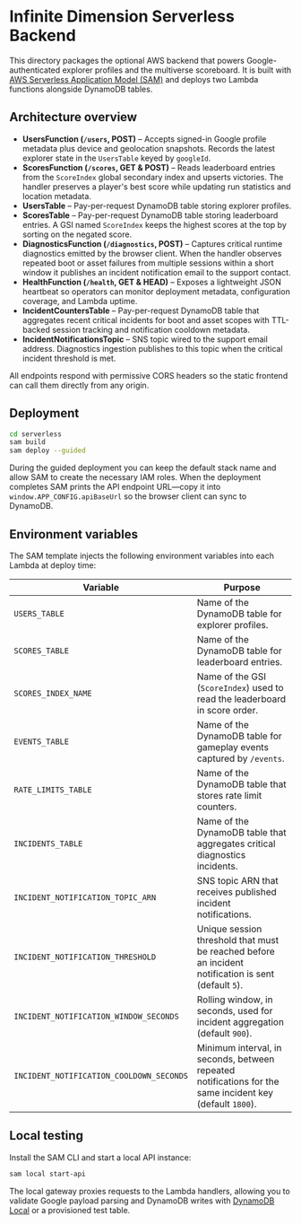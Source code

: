 # Infinite Dimension Serverless Backend

This directory packages the optional AWS backend that powers Google-authenticated explorer profiles and the multiverse scoreboard. It is built with [AWS Serverless Application Model (SAM)](https://docs.aws.amazon.com/serverless-application-model/latest/developerguide/what-is-sam.html) and deploys two Lambda functions alongside DynamoDB tables.

## Architecture overview

- **UsersFunction (`/users`, POST)** – Accepts signed-in Google profile metadata plus device and geolocation snapshots. Records the latest explorer state in the `UsersTable` keyed by `googleId`.
- **ScoresFunction (`/scores`, GET & POST)** – Reads leaderboard entries from the `ScoreIndex` global secondary index and upserts victories. The handler preserves a player's best score while updating run statistics and location metadata.
- **UsersTable** – Pay-per-request DynamoDB table storing explorer profiles.
- **ScoresTable** – Pay-per-request DynamoDB table storing leaderboard entries. A GSI named `ScoreIndex` keeps the highest scores at the top by sorting on the negated score.
- **DiagnosticsFunction (`/diagnostics`, POST)** – Captures critical runtime diagnostics emitted by the browser client. When the handler observes repeated boot or asset failures from multiple sessions within a short window it publishes an incident notification email to the support contact.
- **HealthFunction (`/health`, GET & HEAD)** – Exposes a lightweight JSON heartbeat so operators can monitor deployment metadata, configuration coverage, and Lambda uptime.
- **IncidentCountersTable** – Pay-per-request DynamoDB table that aggregates recent critical incidents for boot and asset scopes with TTL-backed session tracking and notification cooldown metadata.
- **IncidentNotificationsTopic** – SNS topic wired to the support email address. Diagnostics ingestion publishes to this topic when the critical incident threshold is met.

All endpoints respond with permissive CORS headers so the static frontend can call them directly from any origin.

## Deployment

```bash
cd serverless
sam build
sam deploy --guided
```

During the guided deployment you can keep the default stack name and allow SAM to create the necessary IAM roles. When the deployment completes SAM prints the API endpoint URL—copy it into `window.APP_CONFIG.apiBaseUrl` so the browser client can sync to DynamoDB.

## Environment variables

The SAM template injects the following environment variables into each Lambda at deploy time:

| Variable | Purpose |
| --- | --- |
| `USERS_TABLE` | Name of the DynamoDB table for explorer profiles. |
| `SCORES_TABLE` | Name of the DynamoDB table for leaderboard entries. |
| `SCORES_INDEX_NAME` | Name of the GSI (`ScoreIndex`) used to read the leaderboard in score order. |
| `EVENTS_TABLE` | Name of the DynamoDB table for gameplay events captured by `/events`. |
| `RATE_LIMITS_TABLE` | Name of the DynamoDB table that stores rate limit counters. |
| `INCIDENTS_TABLE` | Name of the DynamoDB table that aggregates critical diagnostics incidents. |
| `INCIDENT_NOTIFICATION_TOPIC_ARN` | SNS topic ARN that receives published incident notifications. |
| `INCIDENT_NOTIFICATION_THRESHOLD` | Unique session threshold that must be reached before an incident notification is sent (default `5`). |
| `INCIDENT_NOTIFICATION_WINDOW_SECONDS` | Rolling window, in seconds, used for incident aggregation (default `900`). |
| `INCIDENT_NOTIFICATION_COOLDOWN_SECONDS` | Minimum interval, in seconds, between repeated notifications for the same incident key (default `1800`). |

## Local testing

Install the SAM CLI and start a local API instance:

```bash
sam local start-api
```

The local gateway proxies requests to the Lambda handlers, allowing you to validate Google payload parsing and DynamoDB writes with [DynamoDB Local](https://docs.aws.amazon.com/amazondynamodb/latest/developerguide/DynamoDBLocal.html) or a provisioned test table.
